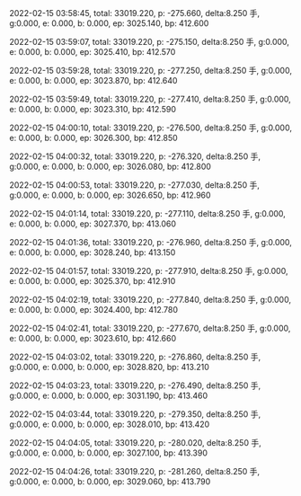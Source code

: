 2022-02-15 03:58:45, total: 33019.220, p: -275.660, delta:8.250 手, g:0.000, e: 0.000, b: 0.000, ep: 3025.140, bp: 412.600

2022-02-15 03:59:07, total: 33019.220, p: -275.150, delta:8.250 手, g:0.000, e: 0.000, b: 0.000, ep: 3025.410, bp: 412.570

2022-02-15 03:59:28, total: 33019.220, p: -277.250, delta:8.250 手, g:0.000, e: 0.000, b: 0.000, ep: 3023.870, bp: 412.640

2022-02-15 03:59:49, total: 33019.220, p: -277.410, delta:8.250 手, g:0.000, e: 0.000, b: 0.000, ep: 3023.310, bp: 412.590

2022-02-15 04:00:10, total: 33019.220, p: -276.500, delta:8.250 手, g:0.000, e: 0.000, b: 0.000, ep: 3026.300, bp: 412.850

2022-02-15 04:00:32, total: 33019.220, p: -276.320, delta:8.250 手, g:0.000, e: 0.000, b: 0.000, ep: 3026.080, bp: 412.800

2022-02-15 04:00:53, total: 33019.220, p: -277.030, delta:8.250 手, g:0.000, e: 0.000, b: 0.000, ep: 3026.650, bp: 412.960

2022-02-15 04:01:14, total: 33019.220, p: -277.110, delta:8.250 手, g:0.000, e: 0.000, b: 0.000, ep: 3027.370, bp: 413.060

2022-02-15 04:01:36, total: 33019.220, p: -276.960, delta:8.250 手, g:0.000, e: 0.000, b: 0.000, ep: 3028.240, bp: 413.150

2022-02-15 04:01:57, total: 33019.220, p: -277.910, delta:8.250 手, g:0.000, e: 0.000, b: 0.000, ep: 3025.370, bp: 412.910

2022-02-15 04:02:19, total: 33019.220, p: -277.840, delta:8.250 手, g:0.000, e: 0.000, b: 0.000, ep: 3024.400, bp: 412.780

2022-02-15 04:02:41, total: 33019.220, p: -277.670, delta:8.250 手, g:0.000, e: 0.000, b: 0.000, ep: 3023.610, bp: 412.660

2022-02-15 04:03:02, total: 33019.220, p: -276.860, delta:8.250 手, g:0.000, e: 0.000, b: 0.000, ep: 3028.820, bp: 413.210

2022-02-15 04:03:23, total: 33019.220, p: -276.490, delta:8.250 手, g:0.000, e: 0.000, b: 0.000, ep: 3031.190, bp: 413.460

2022-02-15 04:03:44, total: 33019.220, p: -279.350, delta:8.250 手, g:0.000, e: 0.000, b: 0.000, ep: 3028.010, bp: 413.420

2022-02-15 04:04:05, total: 33019.220, p: -280.020, delta:8.250 手, g:0.000, e: 0.000, b: 0.000, ep: 3027.100, bp: 413.390

2022-02-15 04:04:26, total: 33019.220, p: -281.260, delta:8.250 手, g:0.000, e: 0.000, b: 0.000, ep: 3029.060, bp: 413.790